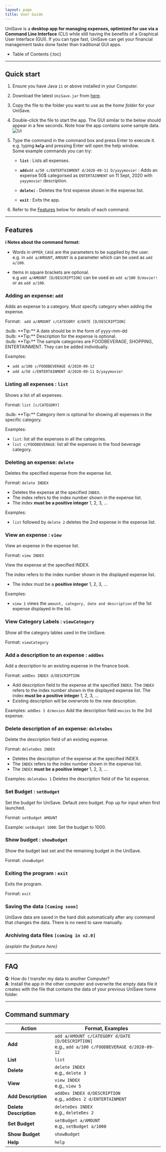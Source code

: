 ```yaml
---
layout: page
title: User Guide
---
```


UniSave is a **desktop app for managing expenses, optimized for use via a Command Line Interface** (CLI) while still having the benefits of a Graphical User Interface (GUI). If you can type fast, UniSave can get your financial management tasks done faster than traditional GUI apps.

* Table of Contents
{:toc}

--------------------------------------------------------------------------------------------------------------------

## Quick start

1. Ensure you have Java `11` or above installed in your Computer.

1. Download the latest `UniSave.jar` from [here](https://github.com/AY2021S1-CS2103T-W10-1/tp/releases).

1. Copy the file to the folder you want to use as the _home folder_ for your UniSave.

1. Double-click the file to start the app. The GUI similar to the below should appear in a few seconds. Note how the app contains some sample data.<br>
   ![Ui](images/Ui.png)

1. Type the command in the command box and press Enter to execute it. e.g. typing **`help`** and pressing Enter will open the help window.<br>
   Some example commands you can try:

   * **`list`** : Lists all expenses.

   * **`add`**`add a/50 c/ENTERTAINMENT d/2020-09-11 D/yayymovie!` : Adds an expense 50$ categorised as `ENTERTAINMENT` on 11 Sept, 2020 with `yayymovie!` description.

   * **`delete`**`1` : Deletes the first expense shown in the expense list.

   * **`exit`** : Exits the app.

1. Refer to the [Features](#features) below for details of each command.

--------------------------------------------------------------------------------------------------------------------

## Features

<div markdown="block" class="alert alert-info">

**:information_source: Notes about the command format:**<br>

* Words in `UPPER_CASE` are the parameters to be supplied by the user.<br>
  e.g. in `add a/AMOUNT`, `AMOUNT` is a parameter which can be used as `add a/100`.

* Items in square brackets are optional.<br>
  e.g `add a/AMOUNT [D/DESCRIPTION]` can be used as `add a/100 D/movie!!` or as `add a/100`.

</div>

### Adding an expense: `add`

Adds an expense to a category.  Must specify category when adding the expense.

Format: ` add a/AMOUNT c/CATEGORY d/DATE [D/DESCRIPTION]`

<div markdown="span" class="alert alert-primary">:bulb: **Tip:**
A date should be in the form of yyyy-mm-dd
</div>

<div markdown="span" class="alert alert-primary">:bulb: **Tip:**
Description for the expense is optional.
</div>

<div markdown="span" class="alert alert-primary">:bulb: **Tip:**
The sample categories are FOODBEVERAGE, SHOPPING, ENTERTAINMENT. They can be added individually.
</div>

Examples:
* `add a/100 c/FOODBEVERAGE d/2020-09-12`
* `add a/50 c/ENTERTAINMENT d/2020-09-11 D/yayymovie!`

### Listing all expenses : `list`

Shows a list of all expenses.

Format: `list [c/CATEGORY]`

<div markdown="span" class="alert alert-primary">:bulb: **Tip:**
Category item is optional for showing all expenses in the specific category.
</div>

Examples:
* `list`: list all the expenses in all the categories.
* `list c/FOODBEVERAGE`: list all the expenses in the food beverage category.

### Deleting an expense: `delete`

Deletes the specified expense from the expense list.

Format: `delete INDEX`

* Deletes the expense at the specified `INDEX`.
* The index refers to the index number shown in the expense list.
* The index **must be a positive integer** 1, 2, 3, …​

Examples:
* `list` followed by `delete 2` deletes the 2nd expense in the expense list.

### View an expense : `view`

View an expense in the expense list.

Format: `view INDEX`


View the expense at the specified INDEX.

The index refers to the index number shown in the displayed expense list.


* The index must be a **positive integer** 1, 2, 3, …​

Examples:
* `view 1` views the `amount, category, date and description` of the 1st expense displayed in the list.

### View Category Labels : `viewCategory`

Show all the category lables used in the UniSave.

Format: `viewCategory`

### Add a description to an expense : `addDes`

Add a description to an existing expense in the finance book.

Format: `addDes INDEX d/DESCRIPTION`

* Add description field to the expense at the specified `INDEX`. The `INDEX` refers to the index number shown in the displayed expense list. The index **must be a positive integer** 1, 2, 3, …​
* Existing description will be overwrote to the new description.

Examples:
`addDes 3 d/movies` Add the description field `movies` to the 3rd expense.

### Delete description of an expense: `deleteDes`

Delete the description field of an existing expense.

Format: `deleteDes INDEX`

* Deletes the description of the expense at the specified INDEX.
* The `INDEX` refers to the index number shown in the expense list.
* The `INDEX` **must be a positive integer** 1, 2, 3, …​

Examples:
`deleteDes 1` Deletes the description field of the 1st expense.

### Set Budget : `setBudget`

Set the budget for UniSave. Default zero budget. Pop up for input when first launched.

Format: `setBudget AMOUNT`

Example:
`setBudget 1000`: Set the budget to 1000.

### Show budget : `showBudget`

Show the budget last set and the remaining budget in the UniSave.

Format: `showBudget`

### Exiting the program : `exit`

Exits the program.

Format: `exit`

### Saving the data `[Coming soon]`

UniSave data are saved in the hard disk automatically after any command that changes the data. There is no need to save manually.

### Archiving data files `[coming in v2.0]`

_{explain the feature here}_

--------------------------------------------------------------------------------------------------------------------

## FAQ

**Q**: How do I transfer my data to another Computer?<br>
**A**: Install the app in the other computer and overwrite the empty data file it creates with the file that contains the data of your previous UniSave home folder.

--------------------------------------------------------------------------------------------------------------------

## Command summary

Action | Format, Examples
--------|------------------
**Add** | `add a/AMOUNT c/CATEGORY d/DATE [D/DESCRIPTION]` <br> e.g., `add a/100 c/FOODBEVERAGE d/2020-09-12`
**List** | `list`
**Delete** | `delete INDEX`<br> e.g., `delete 3`
**View** | `view INDEX`<br> e.g., `view 5`
**Add Description** | `addDes INDEX d/DESCRIPTION`<br> e.g., `addDes 2 d/ENTERTAINMENT`
**Delete Description** | `deleteDes INDEX`<br> e.g., `deleteDes 2`
**Set Budget** | `setBudget a/AMOUNT`<br> e.g., `setBudget a/1000`
**Show Budget** | `showBudget`
**Help** | `help`
